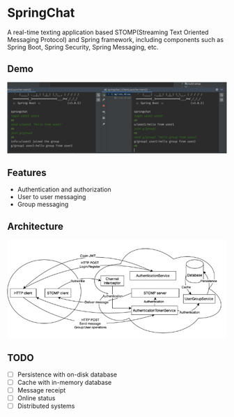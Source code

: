 # SpringChat

A real-time texting application based STOMP(Streaming Text Oriented Messaging Protocol) and Spring framework, including
components such as Spring Boot, Spring
Security, Spring Messaging, etc.

## Demo

![screen_shoot](/static/screenshot1.png)

## Features

* Authentication and authorization
* User to user messaging
* Group messaging

## Architecture

![architecture](/static/arch1.png)

## TODO

- [ ] Persistence with on-disk database
- [ ] Cache with in-memory database
- [ ] Message receipt
- [ ] Online status
- [ ] Distributed systems
